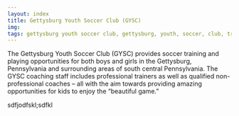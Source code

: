 ```yaml
---
layout: index
title: Gettysburg Youth Soccer Club (GYSC)
img: 
tags: gettysburg youth soccer club, gettysburg, youth, soccer, club, training, playing, pennsylvania
---
```

The Gettysburg Youth Soccer Club (GYSC) provides soccer training and playing opportunities for both boys and girls in the Gettysburg, Pennsylvania and surrounding areas of south central Pennsylvania. The GYSC coaching staff includes professional trainers as well as qualified non-professional coaches – all with the aim towards providing amazing opportunities for kids to enjoy the “beautiful game.”

sdfjodfskl;sdfkl
